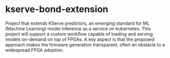 # kserve-bond-extension

Project that extends KServe predictors, an emerging standard for ML (Machine Learning) model inference as a service on kubernetes. This project will support a custom workflow capable of loading and serving models on-demand on top of FPGAs. A key aspect is that the proposed approach makes the firmware generation transparent, often an obstacle to a widespread FPGA adoption.